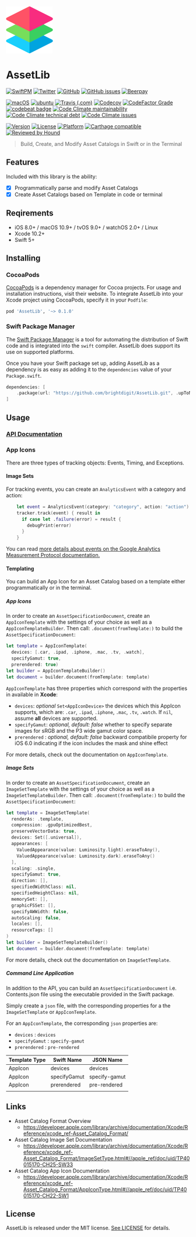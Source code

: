![Logo of the project](https://raw.githubusercontent.com/brightdigit/AssetLib/master/logo.png)

# AssetLib

[![SwiftPM](https://img.shields.io/badge/SPM-Linux%20%7C%20iOS%20%7C%20macOS%20%7C%20watchOS%20%7C%20tvOS-success?logo=swift)](https://swift.org)
[![Twitter](https://img.shields.io/badge/twitter-@brightdigit-blue.svg?style=flat)](http://twitter.com/brightdigit)
[![GitHub](https://img.shields.io/github/license/brightdigit/AssetLib)](https://github.com/brightdigit/AssetLib/blob/master/LICENSE)
[![GitHub issues](https://img.shields.io/github/issues/brightdigit/AssetLib)](https://img.shields.io/github/issues/brightdigit/AssetLib)
[![Beerpay](https://img.shields.io/beerpay/brightdigit/AssetLib.svg)](https://beerpay.io/brightdigit/AssetLib)

[![macOS](https://github.com/brightdigit/AssetLib/workflows/macOS/badge.svg)](https://github.com/brightdigit/AssetLib/actions?query=workflow%3AmacOS)
[![ubuntu](https://github.com/brightdigit/AssetLib/workflows/ubuntu/badge.svg)](https://github.com/brightdigit/AssetLib/actions?query=workflow%3Aubuntu)
[![Travis (.com)](https://img.shields.io/travis/com/brightdigit/AssetLib?logo=travis)](https://travis-ci.com/brightdigit/AssetLib)
[![Codecov](https://img.shields.io/codecov/c/github/brightdigit/AssetLib)](https://codecov.io/gh/brightdigit/AssetLib)
[![CodeFactor Grade](https://img.shields.io/codefactor/grade/github/brightdigit/AssetLib)](https://www.codefactor.io/repository/github/brightdigit/AssetLib)
[![codebeat badge](https://codebeat.co/badges/4f86fb90-f8de-40c5-ab63-e6069cde5002)](https://codebeat.co/projects/github-com-brightdigit-assetlib-master)
[![Code Climate maintainability](https://img.shields.io/codeclimate/maintainability/brightdigit/AssetLib)](https://codeclimate.com/github/brightdigit/AssetLib)
[![Code Climate technical debt](https://img.shields.io/codeclimate/tech-debt/brightdigit/AssetLib?label=debt)](https://codeclimate.com/github/brightdigit/AssetLib)
[![Code Climate issues](https://img.shields.io/codeclimate/issues/brightdigit/AssetLib)](https://codeclimate.com/github/brightdigit/AssetLib)

[![Version](https://img.shields.io/cocoapods/v/AssetLib.svg?style=flat)](https://cocoapods.org/pods/AssetLib)
[![License](https://img.shields.io/cocoapods/l/AssetLib.svg?style=flat)](https://cocoapods.org/pods/AssetLib)
[![Platform](https://img.shields.io/cocoapods/p/AssetLib.svg?style=flat)](https://cocoapods.org/pods/AssetLib)
[![Carthage compatible](https://img.shields.io/badge/Carthage-compatible-4BC51D.svg?style=flat)](https://github.com/Carthage/Carthage)
[![Reviewed by Hound](https://img.shields.io/badge/Reviewed_by-Hound-8E64B0.svg)](https://houndci.com)


> Build, Create, and Modify Asset Catalogs in Swift or in the Terminal

## Features

Included with this library is the ability:

- [x] Programmatically parse and modify Asset Catalogs
- [x] Create Asset Catalogs based on Template in code or terminal

## Reqirements

- iOS 8.0+ / macOS 10.9+ / tvOS 9.0+ / watchOS 2.0+ / Linux 
- Xcode 10.2+
- Swift 5+

## Installing 

### CocoaPods

[CocoaPods](https://cocoapods.org) is a dependency manager for Cocoa projects. For usage and installation instructions, visit their website. To integrate AssetLib into your Xcode project using CocoaPods, specify it in your `Podfile`:

```ruby
pod 'AssetLib', '~> 0.1.0'
```

### Swift Package Manager

The [Swift Package Manager](https://swift.org/package-manager/) is a tool for automating the distribution of Swift code and is integrated into the `swift` compiler. AssetLib does support its use on supported platforms.

Once you have your Swift package set up, adding AssetLib as a dependency is as easy as adding it to the `dependencies` value of your `Package.swift`.

```swift
dependencies: [
    .package(url: "https://github.com/brightdigit/AssetLib.git", .upToNextMajor(from: "0.1.0"))
]
```

## Usage

### [API Documentation](/Documentation/Reference/README.md)

### App Icons

There are three types of tracking objects: Events, Timing, and Exceptions.

#### Image Sets

For tracking events, you can create an `AnalyticsEvent` with a category and action:

```swift
    let event = AnalyticsEvent(category: "category", action: "action")
    tracker.track(event) { result in
      if case let .failure(error) = result {
        debugPrint(error)
      }
    }
```

You can read [more details about events on the Google Analytics Measurement Protocol documentation.](https://developers.google.com/analytics/devguides/collection/protocol/v1/devguide#event)

#### Templating

You can build an App Icon for an Asset Catalog based on a template either programmatically or in the terminal. 

##### App Icons

In order to create an `AssetSpecificationDocument`, create an `AppIconTemplate` with the settings of your choice as well as a `AppIconTemplateBuilder`. Then call: `.document(fromTemplate:)` to build the `AssetSpecificationDocument`:

```swift
let template = AppIconTemplate(
  devices: [.car, .ipad, .iphone, .mac, .tv, .watch], 
  specifyGamut: true, 
  prerendered: true)
let builder = AppIconTemplateBuilder()
let document = builder.document(fromTemplate: template)
```

`AppIconTemplate` has three properties which correspond with the properties in available in **Xcode**:

- `devices`: _optional_ `Set<AppIconDevice>` the devices which this AppIcon supports, which are: `.car`, `.ipad`, `.iphone`, `.mac`, `.tv`, `.watch`. If `nil`, assume **all** devices are supported.
- `specifyGamut`: _optional, default: false_ whether to specify separate images for sRGB and the P3 wide gamut color space.
-  `prerendered` : _optional, default: false_ backward compatibile property for iOS 6.0 indicating if the icon includes the mask and shine effect

For more details, check out the documentation on `AppIconTemplate`.

##### Image Sets

In order to create an `AssetSpecificationDocument`, create an `ImageSetTemplate` with the settings of your choice as well as a `ImageSetTemplateBuilder`. Then call: `.document(fromTemplate:)` to build the `AssetSpecificationDocument`:

```swift
let template = ImageSetTemplate(
  renderAs: .template,
  compression: .gpuOptimizedBest,
  preserveVectorData: true,
  devices: Set([.universal]),
  appearances: [
    ValuedAppearance(value: Luminosity.light).eraseToAny(), 
    ValuedAppearance(value: Luminosity.dark).eraseToAny()
  ],
  scaling: .single,
  specifyGamut: true,
  direction: [],
  specifiedWidthClass: nil,
  specifiedHeightClass: nil,
  memorySet: [],
  graphicFSSet: [],
  specifyAWWidth: false,
  autoScaling: false,
  locales: [],
  resourceTags: []
)
let builder = ImageSetTemplateBuilder()
let document = builder.document(fromTemplate: template)
```

For more details, check out the documentation on `ImageSetTemplate`.

##### Command Line Application

In addition to the API, you can build an `AssetSpecificationDocument` i.e. Contents.json file using the executable provided in the Swift package. 

Simply create a `json` file, with the corresponding properties for a the `ImageSetTemplate` or `AppIconTemplate`. 

For an `AppIconTemplate`, the corresponding `json` properties are:

- `devices` : `devices`
- `specifyGamut` : `specify-gamut`
- `prerendered` : `pre-rendered`

| Template Type | Swift Name | JSON Name |
|---------------|--------------|---------------|
| AppIcon | devices | devices |
| AppIcon | specifyGamut | specify-gamut |
| AppIcon | prerendered | pre-rendered |
|  |  |  |

## Links

- Asset Catalog Format Overview
  - https://developer.apple.com/library/archive/documentation/Xcode/Reference/xcode_ref-Asset_Catalog_Format/
- Asset Catalog Image Set Documentation
  - https://developer.apple.com/library/archive/documentation/Xcode/Reference/xcode_ref-Asset_Catalog_Format/ImageSetType.html#//apple_ref/doc/uid/TP40015170-CH25-SW33
- Asset Catalog App Icon Documentation
  - https://developer.apple.com/library/archive/documentation/Xcode/Reference/xcode_ref-Asset_Catalog_Format/AppIconType.html#//apple_ref/doc/uid/TP40015170-CH22-SW1

## License

AssetLib is released under the MIT license. [See LICENSE](https://github.com/brightdigit/AssetLib/blob/master/LICENSE) for details.
